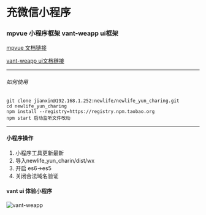 # 充微信小程序

### mpvue 小程序框架 vant-weapp ui框架

 [mpvue 文档链接](http://mpvue.com)
 
 [vant-weapp ui文档链接](https://youzan.github.io/vant-weapp/#/intro)
 

----- 

###### 如何使用
###### 
 


```
git clone jianxin@192.168.1.252:newlife/newlife_yun_charing.git
cd newlife_yun_charing
npm install --registry=https://registry.npm.taobao.org
npm start 启动监听文件改动 

```


-----


#### 小程序操作
1. 小程序工具更新最新 
2. 导入newlife_yun_charin/dist/wx 
3. 开启 es6->es5
4. 关闭合法域名验证

#### vant ui 体验小程序
![vant-weapp](https://camo.githubusercontent.com/8259251e8b3b41536eb90545f0f7f1c366e60909/68747470733a2f2f696d672e797a63646e2e636e2f76616e742d77656170702f7172636f64652d3230313830383130313131342e6a7067)

